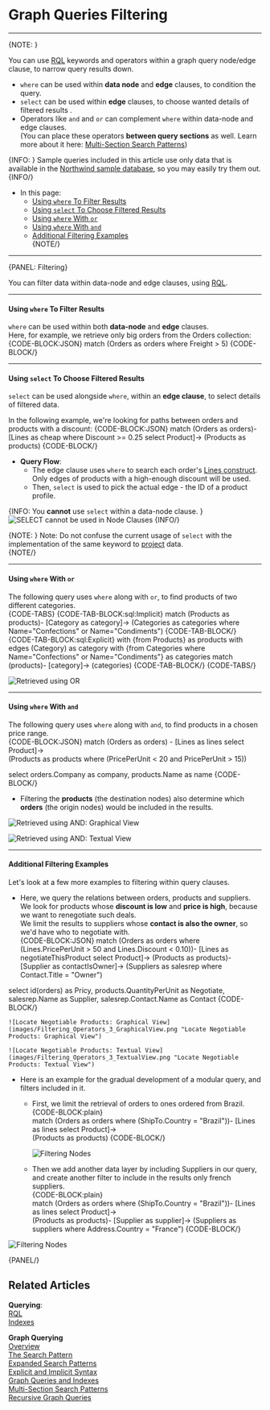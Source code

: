 ﻿# Graph Queries Filtering  

---

{NOTE: }

You can use [RQL](../../../client-api/session/querying/what-is-rql) keywords and 
operators within a graph query node/edge clause, to narrow query results down.  

* `where` can be used within **data node** and **edge** clauses, to condition the query.  
* `select` can be used within **edge** clauses, to choose wanted details of filtered results .  
* Operators like `and` and `or` can complement `where` within data-node and edge clauses.  
  (You can place these operators **between query sections** as well. Learn more about it here: 
  [Multi-Section Search Patterns](../../../indexes/querying/graph/graph-queries-multi-section#graph-queries-multi-section-search-patterns))  

{INFO: }
Sample queries included in this article use only data that is available in the 
[Northwind sample database](../../../studio/database/tasks/create-sample-data#creating-sample-data), 
so you may easily try them out.  
{INFO/}

* In this page:  
   * [Using `where` To Filter Results](../../../indexes/querying/graph/graph-queries-filtering#using--to-filter-results)  
   * [Using `select` To Choose Filtered Results](../../../indexes/querying/graph/graph-queries-filtering#using--to-choose-filtered-results)  
   * [Using `where` With `or`](../../../indexes/querying/graph/graph-queries-filtering#using--with-)  
   * [Using `where` With `and`](../../../indexes/querying/graph/graph-queries-filtering#using--with--1)  
   * [Additional Filtering Examples](../../../indexes/querying/graph/graph-queries-filtering#additional-filtering-examples)  
{NOTE/}

---

{PANEL: Filtering}

You can filter data within data-node and edge clauses, using [RQL](../../../client-api/session/querying/what-is-rql).  

---

#### Using `where` To Filter Results

`where` can be used within both **data-node** and **edge** clauses.  
Here, for example, we retrieve only big orders from the Orders collection:  
{CODE-BLOCK:JSON}
match 
    (Orders as orders 
       where Freight > 5)
{CODE-BLOCK/}

---

#### Using `select` To Choose Filtered Results

`select` can be used alongside `where`, within an **edge clause**, to select details of filtered data.  

In the following example, we're looking for paths between orders and products with a discount:
{CODE-BLOCK:JSON}
match 
    (Orders as orders)-  
    [Lines as cheap 
       where Discount >= 0.25 
           select Product]->
    (Products as products)
{CODE-BLOCK/}

* **Query Flow**:  
   * The edge clause uses `where` to search each order's 
     [Lines construct](../../../indexes/querying/graph/graph-queries-the-search-pattern#complex-edges).  
     Only edges of products with a high-enough discount will be used.  
   * Then, `select` is used to pick the actual edge - the ID of a product profile.  

{INFO: You **cannot** use `select` within a data-node clause.  }
![SELECT cannot be used in Node Clauses](images/Filtering_NoSelectInDataNode.png "SELECT cannot be used in Node Clauses")
{INFO/}

{NOTE: }
Note: Do not confuse the current usage of `select` with the implementation 
of the same keyword to [project](../../../indexes/querying/graph/graph-queries-overview#projecting-graph-results) data.  
{NOTE/}

---

#### Using `where` With `or`

The following query uses `where` along with `or`, to find products of two different categories.  
  {CODE-TABS}
  {CODE-TAB-BLOCK:sql:Implicit} 
match
    (Products as products)-
    [Category as category]->
    (Categories as categories 
        where Name="Confections" 
            or Name="Condiments")
{CODE-TAB-BLOCK/}
  {CODE-TAB-BLOCK:sql:Explicit}
with {from Products} as products
with edges (Category) as category
with {from Categories 
    where Name="Confections" 
        or Name="Condiments"} as categories
match 
    (products)-
    [category]->
    (categories)
{CODE-TAB-BLOCK/}
{CODE-TABS/}

![Retrieved using OR](images/Filtering_Operators_1_GraphicalView.png "Retrieved using OR")

---

#### Using `where` With `and`

The following query uses `where` along with `and`, to find products in a chosen price range.  
{CODE-BLOCK:JSON}
match
    (Orders as orders) -
    [Lines as lines 
        select Product]->  
    (Products as products 
        where (PricePerUnit < 20 
            and PricePerUnit > 15))

select orders.Company as company, products.Name as name
{CODE-BLOCK/}

* Filtering the **products** (the destination nodes) 
  also determine which **orders** (the origin nodes) 
  would be included in the results.  

![Retrieved using AND: Graphical View](images/Filtering_Operators_2_GraphicalView.png "Retrieved using AND: Graphical View")

![Retrieved using AND: Textual View](images/Filtering_Operators_2_TextualView.png "Retrieved using AND: Textual View")

---

#### Additional Filtering Examples

Let's look at a few more examples to filtering within query clauses.  

* Here, we query the relations between orders, products and suppliers.  
We look for products whose **discount is low** and **price is high**, because we want to renegotiate such deals.  
We limit the results to suppliers whose **contact is also the owner**, so we'd have who to negotiate with.  
    {CODE-BLOCK:JSON}
match
    (Orders as orders 
        where (Lines.PricePerUnit > 50 
            and Lines.Discount < 0.10))-
    [Lines as negotiateThisProduct 
        select Product]->
    (Products as products)-
    [Supplier as contactIsOwner]->
    (Suppliers as salesrep 
        where Contact.Title = "Owner")

select
    id(orders) as Pricy, 
    products.QuantityPerUnit as Negotiate, 
    salesrep.Name as Supplier,
    salesrep.Contact.Name as Contact
    {CODE-BLOCK/}

    ![Locate Negotiable Products: Graphical View](images/Filtering_Operators_3_GraphicalView.png "Locate Negotiable Products: Graphical View")

    ![Locate Negotiable Products: Textual View](images/Filtering_Operators_3_TextualView.png "Locate Negotiable Products: Textual View")

* Here is an example for the gradual development of a modular query, and filters included in it.  
   * First, we limit the retrieval of orders to ones ordered from Brazil.  
     {CODE-BLOCK:plain}  
match
    (Orders as orders 
        where (ShipTo.Country = "Brazil"))-
    [Lines as lines 
        select Product]->  
    (Products as products)
     {CODE-BLOCK/}

     ![Filtering Nodes](images/Filtering_NarrowingResults1.png "Filtering Nodes")

   * Then we add another data layer by including Suppliers in our query, 
     and create another filter to include in the results only french suppliers.  
     {CODE-BLOCK:plain}  
match
    (Orders as orders 
        where (ShipTo.Country = "Brazil"))-
    [Lines as lines 
        select Product]->  
    (Products as products)-
    [Supplier as supplier]-> 
    (Suppliers as suppliers 
        where Address.Country = "France")
     {CODE-BLOCK/}

![Filtering Nodes](images/Filtering_NarrowingResults2.png "Filtering Nodes")

{PANEL/}

## Related Articles

**Querying**:  
[RQL](../../../client-api/session/querying/what-is-rql)  
[Indexes](../../../indexes/what-are-indexes#what-indexes-are)  

**Graph Querying**  
[Overview](../../../indexes/querying/graph/graph-queries-overview#graph-querying-overview)  
[The Search Pattern](../../../indexes/querying/graph/graph-queries-the-search-pattern#the-search-pattern)  
[Expanded Search Patterns](../../../indexes/querying/graph/graph-queries-expanded-search-patterns#graph-queries-expanded-search-patterns)  
[Explicit and Implicit Syntax](../../../indexes/querying/graph/graph-queries-explicit-and-implicit#explicit-and-implicit-syntax)  
[Graph Queries and Indexes](../../../indexes/querying/graph/graph-queries-and-indexes#graph-queries-and-indexes)  
[Multi-Section Search Patterns](../../../indexes/querying/graph/graph-queries-multi-section#graph-queries-multi-section-search-patterns)  
[Recursive Graph Queries](../../../indexes/querying/graph/graph-queries-recursive#recursive-graph-queries)  
